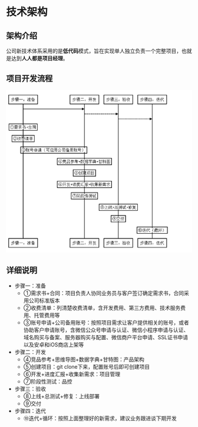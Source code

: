 # 技术架构

## 架构介绍

公司新技术体系采用的是**低代码**模式，旨在实现单人独立负责一个完整项目，也就是达到**人人都是项目经理**。

## 项目开发流程

![blockchain](/static/images/lc.png)

## 详细说明

* 步骤一：准备
    * ①需求书+合同：项目负责人协同业务员与客户签订确定需求书，合同采用公司标准版本
    * ②收费清单：列清楚收费清单，含开发费用、第三方费用、技术服务费用、托管费用等
    * ③账号申请+公司备用账号：按照项目需求让客户提供相关的账号，或者协助客户申请账号，含微信公众号申请与认证、微信小程序申请与认证、域名购买与备案、服务器购买与配置、微信商户平台申请、SSL证书申请以及安卓和iOS商店上架等
* 步骤二：开发
    * ④竞品参考+思维导图+数据字典+甘特图：产品架构
    * ⑤创建项目：git clone下来，配置账号后即可创建项目
    * ⑥开发+进度汇报+收集新需求：项目管理
    * ⑦阶段性测试：品控
* 步骤三：验收
    * ⑧上线+总测试+修复：上线部署
    * ⑨交付
* 步骤四：迭代
    * ⑩迭代+循环：按照上面整理好的新需求，建议业务跟进谈下期开发

